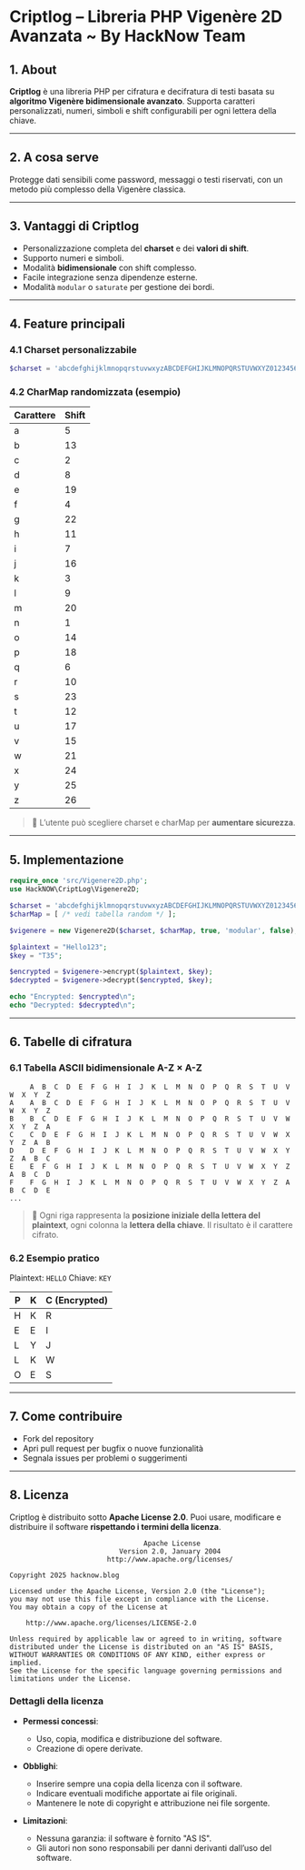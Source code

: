 # Criptlog – Libreria PHP Vigenère 2D Avanzata ~ By HackNow Team

## 1. About

**Criptlog** è una libreria PHP per cifratura e decifratura di testi basata su **algoritmo Vigenère bidimensionale avanzato**. Supporta caratteri personalizzati, numeri, simboli e shift configurabili per ogni lettera della chiave.

---

## 2. A cosa serve

Protegge dati sensibili come password, messaggi o testi riservati, con un metodo più complesso della Vigenère classica.

---

## 3. Vantaggi di Criptlog

* Personalizzazione completa del **charset** e dei **valori di shift**.
* Supporto numeri e simboli.
* Modalità **bidimensionale** con shift complesso.
* Facile integrazione senza dipendenze esterne.
* Modalità `modular` o `saturate` per gestione dei bordi.

---

## 4. Feature principali

### 4.1 Charset personalizzabile

```php
$charset = 'abcdefghijklmnopqrstuvwxyzABCDEFGHIJKLMNOPQRSTUVWXYZ0123456789';
```

### 4.2 CharMap randomizzata (esempio)

| Carattere | Shift |
| --------- | ----- |
| a         | 5     |
| b         | 13    |
| c         | 2     |
| d         | 8     |
| e         | 19    |
| f         | 4     |
| g         | 22    |
| h         | 11    |
| i         | 7     |
| j         | 16    |
| k         | 3     |
| l         | 9     |
| m         | 20    |
| n         | 1     |
| o         | 14    |
| p         | 18    |
| q         | 6     |
| r         | 10    |
| s         | 23    |
| t         | 12    |
| u         | 17    |
| v         | 15    |
| w         | 21    |
| x         | 24    |
| y         | 25    |
| z         | 26    |

> 🔹 L’utente può scegliere charset e charMap per **aumentare sicurezza**.

---

## 5. Implementazione

```php
require_once 'src/Vigenere2D.php';
use HackNOW\CriptLog\Vigenere2D;

$charset = 'abcdefghijklmnopqrstuvwxyzABCDEFGHIJKLMNOPQRSTUVWXYZ0123456789';
$charMap = [ /* vedi tabella random */ ];

$vigenere = new Vigenere2D($charset, $charMap, true, 'modular', false);

$plaintext = "Hello123";
$key = "T35";

$encrypted = $vigenere->encrypt($plaintext, $key);
$decrypted = $vigenere->decrypt($encrypted, $key);

echo "Encrypted: $encrypted\n";
echo "Decrypted: $decrypted\n";
```

---

## 6. Tabelle di cifratura

### 6.1 Tabella ASCII bidimensionale A-Z × A-Z

```
     A  B  C  D  E  F  G  H  I  J  K  L  M  N  O  P  Q  R  S  T  U  V  W  X  Y  Z
A    A  B  C  D  E  F  G  H  I  J  K  L  M  N  O  P  Q  R  S  T  U  V  W  X  Y  Z
B    B  C  D  E  F  G  H  I  J  K  L  M  N  O  P  Q  R  S  T  U  V  W  X  Y  Z  A
C    C  D  E  F  G  H  I  J  K  L  M  N  O  P  Q  R  S  T  U  V  W  X  Y  Z  A  B
D    D  E  F  G  H  I  J  K  L  M  N  O  P  Q  R  S  T  U  V  W  X  Y  Z  A  B  C
E    E  F  G  H  I  J  K  L  M  N  O  P  Q  R  S  T  U  V  W  X  Y  Z  A  B  C  D
F    F  G  H  I  J  K  L  M  N  O  P  Q  R  S  T  U  V  W  X  Y  Z  A  B  C  D  E
...
```

> 🔹 Ogni riga rappresenta la **posizione iniziale della lettera del plaintext**, ogni colonna la **lettera della chiave**. Il risultato è il carattere cifrato.

### 6.2 Esempio pratico

Plaintext: `HELLO`
Chiave: `KEY`

| P | K | C (Encrypted) |
| - | - | ------------- |
| H | K | R             |
| E | E | I             |
| L | Y | J             |
| L | K | W             |
| O | E | S             |

---

## 7. Come contribuire

* Fork del repository
* Apri pull request per bugfix o nuove funzionalità
* Segnala issues per problemi o suggerimenti

---

## 8. Licenza

Criptlog è distribuito sotto **Apache License 2.0**.
Puoi usare, modificare e distribuire il software **rispettando i termini della licenza**.

```text
                                 Apache License
                           Version 2.0, January 2004
                        http://www.apache.org/licenses/

Copyright 2025 hacknow.blog

Licensed under the Apache License, Version 2.0 (the "License");
you may not use this file except in compliance with the License.
You may obtain a copy of the License at

    http://www.apache.org/licenses/LICENSE-2.0

Unless required by applicable law or agreed to in writing, software
distributed under the License is distributed on an "AS IS" BASIS,
WITHOUT WARRANTIES OR CONDITIONS OF ANY KIND, either express or implied.
See the License for the specific language governing permissions and
limitations under the License.
```

### Dettagli della licenza

* **Permessi concessi**:

  * Uso, copia, modifica e distribuzione del software.
  * Creazione di opere derivate.

* **Obblighi**:

  * Inserire sempre una copia della licenza con il software.
  * Indicare eventuali modifiche apportate ai file originali.
  * Mantenere le note di copyright e attribuzione nei file sorgente.

* **Limitazioni**:

  * Nessuna garanzia: il software è fornito "AS IS".
  * Gli autori non sono responsabili per danni derivanti dall’uso del software.


